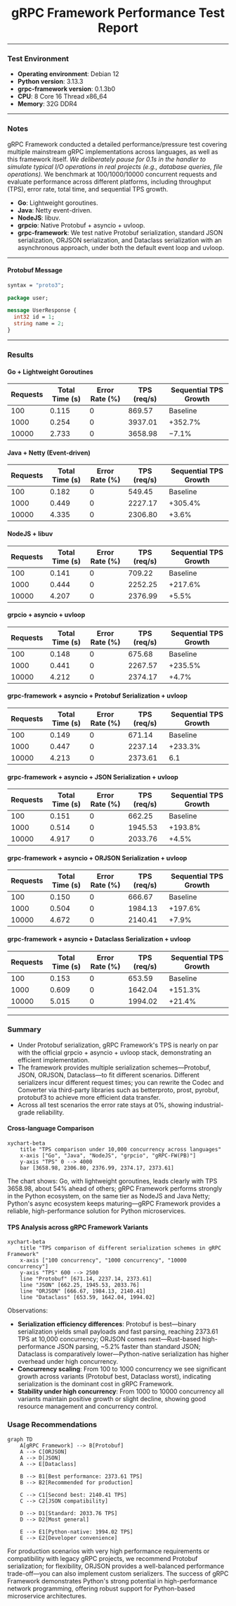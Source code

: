 <h1 align="center">
gRPC Framework Performance Test Report
</h1>

---

### Test Environment

* **Operating environment**: Debian 12
* **Python version**: 3.13.3
* **grpc-framework version**: 0.1.3b0
* **CPU**: 8 Core 16 Thread x86_64
* **Memory**: 32G DDR4

---

### Notes

gRPC Framework conducted a detailed performance/pressure test covering multiple mainstream gRPC implementations across languages, as well as this framework itself.
<em>We deliberately pause for 0.1s in the handler to simulate typical I/O operations in real projects (e.g., database queries, file operations).</em>
We benchmark at 100/1000/10000 concurrent requests and evaluate performance across different platforms, including throughput (TPS), error rate, total time, and sequential TPS growth.

* **Go**: Lightweight goroutines.
* **Java**: Netty event-driven.
* **NodeJS**: libuv.
* **grpcio**: Native Protobuf + asyncio + uvloop.
* **grpc-framework**: We test native Protobuf serialization, standard JSON serialization, ORJSON serialization, and Dataclass serialization with an asynchronous approach,
  under both the default event loop and uvloop.

---

#### Protobuf Message

```proto
syntax = "proto3";

package user;

message UserResponse {
  int32 id = 1;
  string name = 2;
}
```

---

### Results

#### Go + Lightweight Goroutines

| Requests | Total Time (s) | Error Rate (%) | TPS (req/s) | Sequential TPS Growth |
|----------|-----------------|----------------|-------------|-----------------------|
| 100      | 0.115           | 0              | 869.57      | Baseline              |
| 1000     | 0.254           | 0              | 3937.01     | +352.7%               |
| 10000    | 2.733           | 0              | 3658.98     | −7.1%                 |

#### Java + Netty (Event-driven)

| Requests | Total Time (s) | Error Rate (%) | TPS (req/s) | Sequential TPS Growth |
|----------|-----------------|----------------|-------------|-----------------------|
| 100      | 0.182           | 0              | 549.45      | Baseline              |
| 1000     | 0.449           | 0              | 2227.17     | +305.4%               |
| 10000    | 4.335           | 0              | 2306.80     | +3.6%                 |

#### NodeJS + libuv

| Requests | Total Time (s) | Error Rate (%) | TPS (req/s) | Sequential TPS Growth |
|----------|-----------------|----------------|-------------|-----------------------|
| 100      | 0.141           | 0              | 709.22      | Baseline              |
| 1000     | 0.444           | 0              | 2252.25     | +217.6%               |
| 10000    | 4.207           | 0              | 2376.99     | +5.5%                 |

#### grpcio + asyncio + uvloop

| Requests | Total Time (s) | Error Rate (%) | TPS (req/s) | Sequential TPS Growth |
|----------|-----------------|----------------|-------------|-----------------------|
| 100      | 0.148           | 0              | 675.68      | Baseline              |
| 1000     | 0.441           | 0              | 2267.57     | +235.5%               |
| 10000    | 4.212           | 0              | 2374.17     | +4.7%                 |

#### grpc-framework + asyncio + Protobuf Serialization + uvloop

| Requests | Total Time (s) | Error Rate (%) | TPS (req/s) | Sequential TPS Growth |
|----------|-----------------|----------------|-------------|-----------------------|
| 100      | 0.149           | 0              | 671.14      | Baseline              |
| 1000     | 0.447           | 0              | 2237.14     | +233.3%               |
| 10000    | 4.213           | 0              | 2373.61     | 6.1                   |

#### grpc-framework + asyncio + JSON Serialization + uvloop

| Requests | Total Time (s) | Error Rate (%) | TPS (req/s) | Sequential TPS Growth |
|----------|-----------------|----------------|-------------|-----------------------|
| 100      | 0.151           | 0              | 662.25      | Baseline              |
| 1000     | 0.514           | 0              | 1945.53     | +193.8%               |
| 10000    | 4.917           | 0              | 2033.76     | +4.5%                 |

#### grpc-framework + asyncio + ORJSON Serialization + uvloop

| Requests | Total Time (s) | Error Rate (%) | TPS (req/s) | Sequential TPS Growth |
|----------|-----------------|----------------|-------------|-----------------------|
| 100      | 0.150           | 0              | 666.67      | Baseline              |
| 1000     | 0.504           | 0              | 1984.13     | +197.6%               |
| 10000    | 4.672           | 0              | 2140.41     | +7.9%                 |

#### grpc-framework + asyncio + Dataclass Serialization + uvloop

| Requests | Total Time (s) | Error Rate (%) | TPS (req/s) | Sequential TPS Growth |
|----------|-----------------|----------------|-------------|-----------------------|
| 100      | 0.153           | 0              | 653.59      | Baseline              |
| 1000     | 0.609           | 0              | 1642.04     | +151.3%               |
| 10000    | 5.015           | 0              | 1994.02     | +21.4%                |

---

### Summary

* Under Protobuf serialization, gRPC Framework's TPS is nearly on par with the official grpcio + asyncio + uvloop stack, demonstrating an efficient implementation.
* The framework provides multiple serialization schemes—Protobuf, JSON, ORJSON, Dataclass—to fit different scenarios.
  Different serializers incur different request times; you can rewrite the Codec and Converter via third-party libraries such as betterproto, prost, pyrobuf, protobuf3 to achieve more efficient data transfer.
* Across all test scenarios the error rate stays at 0%, showing industrial-grade reliability.

#### Cross-language Comparison

```mermaid
xychart-beta
    title "TPS comparison under 10,000 concurrency across languages"
    x-axis ["Go", "Java", "NodeJS", "grpcio", "gRPC-FW(PB)"]
    y-axis "TPS" 0 --> 4000
    bar [3658.98, 2306.80, 2376.99, 2374.17, 2373.61]
```

The chart shows: Go, with lightweight goroutines, leads clearly with TPS 3658.98, about 54% ahead of others;
gRPC Framework performs strongly in the Python ecosystem, on the same tier as NodeJS and Java Netty;
Python's async ecosystem keeps maturing—gRPC Framework provides a reliable, high-performance solution for Python microservices.

#### TPS Analysis across gRPC Framework Variants

```mermaid
xychart-beta
    title "TPS comparison of different serialization schemes in gRPC Framework"
    x-axis ["100 concurrency", "1000 concurrency", "10000 concurrency"]
    y-axis "TPS" 600 --> 2500
    line "Protobuf" [671.14, 2237.14, 2373.61]
    line "JSON" [662.25, 1945.53, 2033.76]
    line "ORJSON" [666.67, 1984.13, 2140.41]
    line "Dataclass" [653.59, 1642.04, 1994.02]
```

Observations:
* **Serialization efficiency differences**: Protobuf is best—binary serialization yields small payloads and fast parsing, reaching 2373.61 TPS at 10,000 concurrency; ORJSON comes next—Rust-based high-performance JSON parsing, ~5.2% faster than standard JSON; Dataclass is comparatively lower—Python-native serialization has higher overhead under high concurrency.
* **Concurrency scaling**: From 100 to 1000 concurrency we see significant growth across variants (Protobuf best, Dataclass worst), indicating serialization is the dominant cost in gRPC Framework.
* **Stability under high concurrency**: From 1000 to 10000 concurrency all variants maintain positive growth or slight decline, showing good resource management and concurrency control.

### Usage Recommendations

```mermaid
graph TD
    A[gRPC Framework] --> B[Protobuf]
    A --> C[ORJSON]
    A --> D[JSON]
    A --> E[Dataclass]
    
    B --> B1[Best performance: 2373.61 TPS]
    B --> B2[Recommended for production]
    
    C --> C1[Second best: 2140.41 TPS]
    C --> C2[JSON compatibility]
    
    D --> D1[Standard: 2033.76 TPS]
    D --> D2[Most general]
    
    E --> E1[Python-native: 1994.02 TPS]
    E --> E2[Developer convenience]
```

For production scenarios with very high performance requirements or compatibility with legacy gRPC projects, we recommend Protobuf serialization;
for flexibility, ORJSON provides a well-balanced performance trade-off—you can also implement custom serializers.
The success of gRPC Framework demonstrates Python's strong potential in high-performance network programming, offering robust support for Python-based microservice architectures.